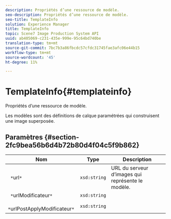 ```yaml
---
description: Propriétés d’une ressource de modèle.
seo-description: Propriétés d’une ressource de modèle.
seo-title: TemplateInfo
solution: Experience Manager
title: TemplateInfo
topic: Scene7 Image Production System API
uuid: ab405069-c231-435e-999e-95c64bd740be
translation-type: tm+mt
source-git-commit: 7bc7b3a86fbcdc57cfdc31745fae3afc06e44b15
workflow-type: tm+mt
source-wordcount: '45'
ht-degree: 11%

---
```



# TemplateInfo{#templateinfo}

Propriétés d’une ressource de modèle.

Les modèles sont des définitions de calque paramétrées qui construisent une image superposée.

## Paramètres {#section-2fc9bea56b6d4b72b80d4f04c5f9b862}

| Nom | Type | Description |
|---|---|---|
| ` *`url`*` | `xsd:string` | URL du serveur d’images qui représente le modèle. |
| ` *`urlModificateur`*` | `xsd:string` |  |
| ` *`urlPostApplyModificateur`*` | `xsd:string` |  |

